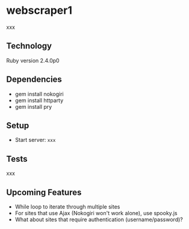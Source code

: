 # webscraper1
xxx


## Technology
Ruby version 2.4.0p0


## Dependencies
* gem install nokogiri
* gem install httparty
* gem install pry


## Setup
* Start server: `xxx`


## Tests
xxx


## Upcoming Features
* While loop to iterate through multiple sites
* For sites that use Ajax (Nokogiri won't work alone), use spooky.js
* What about sites that require authentication (username/password)?

